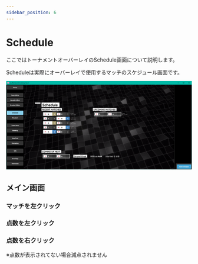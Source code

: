 ```yaml
---
sidebar_position: 6
---
```


# Schedule

ここではトーナメントオーバーレイのSchedule画面について説明します。

Scheduleは実際にオーバーレイで使用するマッチのスケジュール画面です。

![Schedule](/img/osu_lazer/schedule.png)

## メイン画面

### マッチを左クリック

### 点数を左クリック

### 点数を右クリック

※点数が表示されてない場合減点されません
